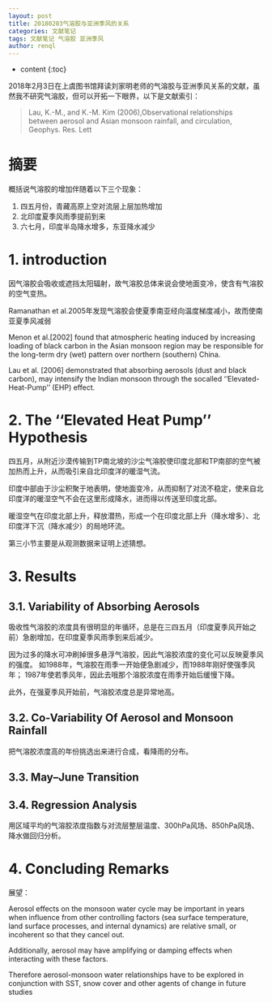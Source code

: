 ```yaml
---
layout: post
title: 20180203气溶胶与亚洲季风的关系
categories: 文献笔记
tags: 文献笔记 气溶胶 亚洲季风
author: renql
---
```


* content
{:toc}

2018年2月3日在上虞图书馆拜读刘家明老师的气溶胶与亚洲季风关系的文献，虽然我不研究气溶胶，但可以开拓一下眼界，以下是文献索引：
> Lau, K.-M., and K.-M. Kim (2006),Observational relationships between aerosol and Asian monsoon rainfall, and circulation, Geophys. Res. Lett




# 摘要
概括说气溶胶的增加伴随着以下三个现象：

1. 四五月份，青藏高原上空对流层上层加热增加
2. 北印度夏季风雨季提前到来
3. 六七月，印度半岛降水增多，东亚降水减少

# 1. introduction #
因气溶胶会吸收或遮挡太阳辐射，故气溶胶总体来说会使地面变冷，使含有气溶胶的空气变热。

Ramanathan et al.2005年发现气溶胶会使夏季南亚经向温度梯度减小，故而使南亚夏季风减弱

Menon et al.[2002] found that atmospheric heating induced by increasing loading of black carbon in the Asian monsoon region may be responsible for the long-term dry (wet) pattern over northern (southern) China.

Lau et al. [2006] demonstrated that absorbing aerosols (dust and black carbon), may intensify the Indian monsoon through the socalled ‘‘Elevated-Heat-Pump’’ (EHP) effect.

# 2. The ‘‘Elevated Heat Pump’’ Hypothesis #
四五月，从附近沙漠传输到TP南北坡的沙尘气溶胶使印度北部和TP南部的空气被加热而上升，从而吸引来自北印度洋的暖湿气流。

印度中部由于沙尘积聚于地表明，使地面变冷，从而抑制了对流不稳定，使来自北印度洋的暖湿空气不会在这里形成降水，进而得以传送至印度北部。

暖湿空气在印度北部上升，释放潜热，形成一个在印度北部上升（降水增多）、北印度洋下沉（降水减少）的局地环流。

第三小节主要是从观测数据来证明上述猜想。

# 3. Results #
## 3.1. Variability of Absorbing Aerosols ##
吸收性气溶胶的浓度具有很明显的年循环，总是在三四五月（印度夏季风开始之前）急剧增加，在印度夏季风雨季到来后减少。

因为过多的降水可冲刷掉很多悬浮气溶胶，因此气溶胶浓度的变化可以反映夏季风的强度。
如1988年，气溶胶在雨季一开始便急剧减少，而1988年刚好使强季风年；
1987年使若季风年，因此去哦那个溶胶浓度在雨季开始后缓慢下降。

此外，在强夏季风开始前，气溶胶浓度总是异常地高。

## 3.2. Co-Variability Of Aerosol and Monsoon Rainfall ##
把气溶胶浓度高的年份挑选出来进行合成，看降雨的分布。

## 3.3. May–June Transition ##
## 3.4. Regression Analysis ##
用区域平均的气溶胶浓度指数与对流层整层温度、300hPa风场、850hPa风场、降水做回归分析。

# 4. Concluding Remarks #
展望：

Aerosol effects on the monsoon water cycle
may be important in years when influence from other
controlling factors (sea surface temperature, land surface
processes, and internal dynamics) are relative small, or
incoherent so that they cancel out.

Additionally, aerosol may have amplifying or damping effects when interacting with these factors. 

Therefore aerosol-monsoon water relationships
have to be explored in conjunction with SST,
snow cover and other agents of change in future studies

